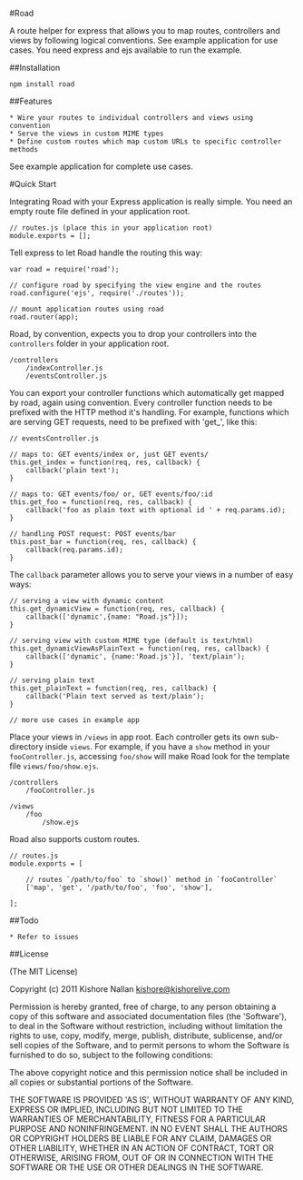 #Road

A route helper for express that allows you to map routes, controllers and views by following logical conventions. See example application for use cases. You need express and ejs available to run the example.

##Installation

	npm install road

##Features

	* Wire your routes to individual controllers and views using convention
	* Serve the views in custom MIME types
	* Define custom routes which map custom URLs to specific controller methods
	
See example application for complete use cases.

#Quick Start

Integrating Road with your Express application is really simple. You need an empty route file defined in your application root.

	// routes.js (place this in your application root)
	module.exports = [];

Tell express to let Road handle the routing this way:

	var road = require('road');

	// configure road by specifying the view engine and the routes
	road.configure('ejs', require('./routes'));

	// mount application routes using road
	road.router(app);

Road, by convention, expects you to drop your controllers into the `controllers` folder in your application root. 

	/controllers
		/indexController.js
		/eventsController.js

You can export your controller functions which automatically get mapped by road, again using convention. Every controller function needs to be prefixed with the HTTP method it's handling. For example, functions which are serving GET requests, need to be prefixed with 'get_', like this:

	// eventsController.js

	// maps to: GET events/index or, just GET events/
	this.get_index = function(req, res, callback) {
    	callback('plain text');
	}

	// maps to: GET events/foo/ or, GET events/foo/:id
	this.get_foo = function(req, res, callback) {
		callback('foo as plain text with optional id ' + req.params.id);
	}

	// handling POST request: POST events/bar
	this.post_bar = function(req, res, callback) {
		callback(req.params.id);
	}

The `callback` parameter allows you to serve your views in a number of easy ways:

	// serving a view with dynamic content
	this.get_dynamicView = function(req, res, callback) {
	    callback(['dynamic',{name: "Road.js"}]);
	}

	// serving view with custom MIME type (default is text/html)
	this.get_dynamicViewAsPlainText = function(req, res, callback) {
	    callback(['dynamic', {name:'Road.js'}], 'text/plain');
	}

	// serving plain text
	this.get_plainText = function(req, res, callback) {
	    callback('Plain text served as text/plain');
	}

	// more use cases in example app

Place your views in `/views` in app root. Each controller gets its own sub-directory inside `views`. For example, if you have a `show` method in your `fooController.js`, accessing `foo/show` will make Road look for the template file `views/foo/show.ejs`.

	/controllers
		/fooController.js

	/views
		/foo
			/show.ejs

Road also supports custom routes.

	// routes.js
	module.exports = [
		
		// routes `/path/to/foo` to `show()` method in `fooController`
		['map', 'get', '/path/to/foo', 'foo', 'show'],

	];

##Todo

	* Refer to issues


##License

(The MIT License)

Copyright (c) 2011 Kishore Nallan  <kishore@kishorelive.com>

Permission is hereby granted, free of charge, to any person obtaining
a copy of this software and associated documentation files (the
'Software'), to deal in the Software without restriction, including
without limitation the rights to use, copy, modify, merge, publish,
distribute, sublicense, and/or sell copies of the Software, and to
permit persons to whom the Software is furnished to do so, subject to
the following conditions:

The above copyright notice and this permission notice shall be
included in all copies or substantial portions of the Software.

THE SOFTWARE IS PROVIDED 'AS IS', WITHOUT WARRANTY OF ANY KIND,
EXPRESS OR IMPLIED, INCLUDING BUT NOT LIMITED TO THE WARRANTIES OF
MERCHANTABILITY, FITNESS FOR A PARTICULAR PURPOSE AND NONINFRINGEMENT.
IN NO EVENT SHALL THE AUTHORS OR COPYRIGHT HOLDERS BE LIABLE FOR ANY
CLAIM, DAMAGES OR OTHER LIABILITY, WHETHER IN AN ACTION OF CONTRACT,
TORT OR OTHERWISE, ARISING FROM, OUT OF OR IN CONNECTION WITH THE
SOFTWARE OR THE USE OR OTHER DEALINGS IN THE SOFTWARE.
